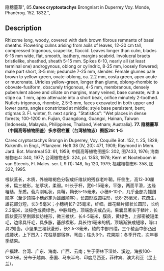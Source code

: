 隐穗薹草",
85.**Carex cryptostachys** Brongniart in Duperrey Voy. Monde, Phanérog. 152. 1832.",

## Description
Rhizome long, woody, covered with dark brown fibrous remnants of basal sheaths. Flowering culms arising from axils of leaves, 12-30 cm tall, compressed trigonous, scapelike, flaccid. Leaves longer than culm, blades 6-15 mm wide, flat, smooth, leathery, margins scabrid. Involucral bracts bristlelike, sheathed, sheath 5-15 mm. Spikes 6-10, nearly all (at least terminal one) androgynous, oblong or cylindric, 8-25 mm, loosely flowered; male part short, 3-5 mm; peduncle 7-25 mm, slender. Female glumes pale brown to yellow-green, ovate-oblong, ca. 2.2 mm, costa green, apex acute or mucronate. Utricles yellow-green, longer than glume, oblong-rhombic to obovate-fusiform, obscurely trigonous, 4-5 mm, membranous, densely puberulent above and ciliate on margins, many veined, base cuneate, with a stipe ca. 1 mm, apex attenuate into a short beak, orifice minutely 2-toothed. Nutlets trigonous, rhombic, 2.5-3 mm, faces excavated in both upper and lower parts, angles constricted at middle; style base persistent, bent; stigmas 3. Fl. winter, fr. next spring.
  "Statistics": "Wet places in dense forests; 100-1200 m. Fujian, Guangdong, Guangxi, Hainan, Taiwan [Indonesia, Malaysia, Philippines, Thailand, Vietnam; Australia].
**77. 隐穗薹草（中国高等植物图鉴）多序宿柱薹（台湾植物志）图版29: 1-5**

Carex cryptostachys Brongn in Duperrey, Voy. Coquille Bot. 152, t. 25, 1828; Kukenth. in Engl., Pflanzenr. Heft 38 (IV, 20): 471, 1909; Raymond in Mem. Jard. Bot. Montreal 53: 61, 1959; 中国高等植物图鉴5: 302, 图7433, 1976; 海南植物志4: 340, 1977; 台湾植物志5: 324, pl. 1353, 1978; Kern et Nooteboom in van Steenis, Fl. Males. ser. I, 9 (1): 148, fig 120, 1979; 福建植物志6: 358, 图322, 1995.

根状茎长，木质，外被暗褐色分裂成纤维状的残存老叶鞘。秆侧生，高12-30厘米，扁三棱形，花葶状，柔弱。叶长于杆，宽6-15毫米，平张，两面平滑，边缘粗糙，革质。苞片刚毛状，具鞘，鞘长5-15毫米。小穗6-10个，几乎全部为雄雌顺序（至少顶端小穗必定为雄雌顺序），长圆形或圆柱形，长8-25毫米，花疏生，雄花部分短，长3-5毫米；小穗柄长7-25毫米，纤细。雌花鳞片卵状长圆形，长约2.2毫米，淡棕色或黄绿色，中脉绿色，顶端急尖或凸尖。果囊显著长于鳞片，长圆状菱形至倒卵状纺缍形，微三棱状，长4-5毫米，膜质，黄绿色，上部密被短柔毛，边缘具纤毛，具多脉，基部楔形，具长约1毫米的柄，顶端渐狭成短喙，喙口具2短齿。小坚果三棱状菱形，长2.5-3毫米，棱的中部凹缢，三个棱面中部凸出成腰状，上下凹入；花柱基部宿存，弯曲；柱头3个。花果期：冬季开花，次年春季结果。

产福建、台湾、广东、海南、广西、云南；生于密林下湿处、溪边，海拔100-1200米。分布于越南、泰国、马来半岛、印度尼西亚，菲律宾、澳大利亚（昆士兰）。
